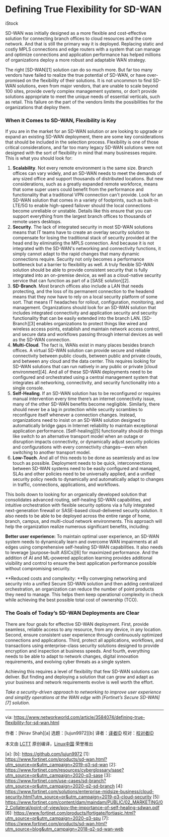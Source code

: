[#]: collector: (lujun9972)
[#]: translator: ( )
[#]: reviewer: ( )
[#]: publisher: ( )
[#]: url: ( )
[#]: subject: (Defining True Flexibility for SD-WAN)
[#]: via: (https://www.networkworld.com/article/3584074/defining-true-flexibility-for-sd-wan.html)
[#]: author: (Nirav Shah )

Defining True Flexibility for SD-WAN
======

iStock

SD-WAN was initially designed as a more flexible and cost-effective solution for connecting branch offices to cloud resources and the core network. And that is still the primary way it is deployed. Replacing static and costly MPLS connections and edge routers with a system that can manage and optimize connections and application performance has helped millions of organizations deploy a more robust and adaptable WAN strategy.

The right [SD-WAN][1] solution can do so much more. But far too many vendors have failed to realize the true potential of SD-WAN, or have over-promised on the flexibility of their solutions. It is not uncommon to find SD-WAN solutions, even from major vendors, that are unable to scale beyond 100 sites, provide overly complex management systems, or don’t provide solutions appropriate to meet the unique needs of essential verticals, such as retail. This failure on the part of the vendors limits the possibilities for the organizations that deploy them.

### When it Comes to SD-WAN, Flexibility is Key

If you are in the market for an SD-WAN solution or are looking to upgrade or expand an existing SD-WAN deployment, there are some key considerations that should be included in the selection process. Flexibility is one of those critical considerations, and far too many legacy SD-WAN solutions were not designed with the sort of flexibility in mind that many businesses require. This is what you should look for:

  1. **Scalability**. Not every remote environment is the same size. Branch offices can vary widely, and an SD-WAN needs to meet the demands of any sized office and support thousands of distributed locations. But new considerations, such as a greatly expanded remote workforce, means that some super users could benefit from the performance and functionality that a traditional VPN connection can't provide. Look for an SD-WAN solution that comes in a variety of footprints, such as built-in LTE/5G to enable high-speed failover should the local connections become unreliable or unstable. Details like this ensure that you can support everything from the largest branch offices to thousands of remote users desktops.
  2. **Security**. The lack of integrated security in most SD-WAN solutions means that IT teams have to create an overlay security solution to compensate for losing the traditional stack of security provided at the head end by eliminating the MPLS connection. And because it is not integrated with the SD-WAN's networking and connectivity functions, it simply cannot adapt to the rapid changes that many dynamic connections require. Security not only becomes a performance bottleneck but a barrier to flexibility as well. A truly flexible SD-WAN solution should be able to provide consistent security that is fully integrated into an on-premise device, as well as a cloud-native security service that can function as part of a [SASE solution][2].
  3. **SD-Branch**. Most branch offices also include a LAN that needs protecting, and the loss of its permanent connection to the headend means that they now have to rely on a local security platform of some sort. That means IT headaches for rollout, configuration, monitoring, and management. Organizations should look for an SD-WAN solution that includes integrated connectivity and application security and security functionality that can be easily extended into the branch LAN. [SD-Branch][3] enables organizations to protect things like wired and wireless access points, establish and maintain network access control, and secure data and workflows passing through internal devices as well as the SD-WAN connection.
  4. **Multi-Cloud**. The fact is, WANs exist in many places besides branch offices. A virtual SD-WAN solution can provide secure and reliable connectivity between public clouds, between public and private clouds, and between any cloud and the data center. This requires looking for SD-WAN solutions that can run natively in any public or private [cloud environment][4]. And all of these SD-WAN deployments need to be configured and orchestrated using a central management system that integrates all networking, connectivity, and security functionality into a single console.
  5. **Self-Healing**. If an SD-WAN solution has to be reconfigured or requires manual intervention every time there’s an internet connectivity issue, many of the other SD-WAN benefits become negligible. Similarly, there should never be a lag in protection while security scrambles to reconfigure itself whenever a connection changes. Instead, organizations need to insist on an SD-WAN solution designed to automatically bridge gaps in Internet reliability to maintain exceptional application performance. [Self-healing][5] functionality should do things like switch to an alternative transport model when an outage or disruption impacts connectivity, or dynamically adjust security policies and configurations with every connectivity changes—even when switching to another transport model.
  6. **Low-Touch**. And all of this needs to be done as seamlessly and as low touch as possible. Deployment needs to be quick, interconnections between SD-WAN systems need to be easily configured and managed, SLAs and other policies need to be universally applied, and a unified security policy needs to dynamically and automatically adapt to changes in traffic, connections, applications, and workflows.



This boils down to looking for an organically developed solution that consolidates advanced routing, self-healing SD-WAN capabilities, and intuitive orchestration with flexible security options via a fully integrated next-generation firewall or SASE-based cloud-delivered security solution. It also needs to be able to be deployed across the entire range of home, branch, campus, and multi-cloud network environments. This approach will help the organization realize numerous significant benefits, including: 

**Better user experience:** To maintain optimal user experience, an SD-WAN system needs to dynamically learn and overcome WAN impairments at all edges using comprehensive self-healing SD-WAN capabilities. It also needs to leverage [purpose-built ASICs][6] for maximized performance. And the addition of AI and ML-powered application learning provides additional visibility and control to ensure the best application performance possible without compromising security.

**Reduced costs and complexity: **By converging networking and security into a unified Secure SD-WAN solution and then adding centralized orchestration, an organization can reduce the number of point products they need to manage. This helps them keep operational complexity in check while achieving the best possible total cost of ownership (TCO). 

### The Goals of Today’s SD-WAN Deployments are Clear

There are four goals for effective SD-WAN deployment. First, provide seamless, reliable access to any resource, from any device, in any location. Second, ensure consistent user experience through continuously optimized connections and applications. Third, protect all applications, workflows, and transactions using enterprise-class security solutions designed to provide encryption and inspection at business speeds. And fourth, everything needs to be able to adapt to network changes, digital innovation requirements, and evolving cyber threats as a single system.

Achieving this requires a level of flexibility that few SD-WAN solutions can deliver. But finding and deploying a solution that can grow and adapt as your business and network requirements evolve is well worth the effort.

_Take a security-driven approach to networking to improve user experience and simplify operations at the WAN edge with _[_Fortinet’s Secure SD-WAN_][7]_ solution._

--------------------------------------------------------------------------------

via: https://www.networkworld.com/article/3584074/defining-true-flexibility-for-sd-wan.html

作者：[Nirav Shah][a]
选题：[lujun9972][b]
译者：[译者ID](https://github.com/译者ID)
校对：[校对者ID](https://github.com/校对者ID)

本文由 [LCTT](https://github.com/LCTT/TranslateProject) 原创编译，[Linux中国](https://linux.cn/) 荣誉推出

[a]: 
[b]: https://github.com/lujun9972
[1]: https://www.fortinet.com/products/sd-wan.html?utm_source=pr&utm_campaign=2019-q3-sd-wan
[2]: https://www.fortinet.com/resources/cyberglossary/sase?utm_source=pr&utm_campaign=2020-q3-sase
[3]: https://www.fortinet.com/use-cases/sd-branch?utm_source=pr&utm_campaign=2020-q2-sd-branch
[4]: https://www.fortinet.com/solutions/enterprise-midsize-business/cloud-security.html?utm_source=pr&utm_campaign=2019-q3-cloud-security
[5]: https://www.fortinet.com/content/dam/maindam/PUBLIC/02_MARKETING/02_Collateral/point-of-view/pov-the-importance-of-self-healing-sdwan.pdf
[6]: https://www.fortinet.com/products/fortigate/fortiasic.html?utm_source=pr&utm_campaign=2020-q3-spu
[7]: https://www.fortinet.com/products/sd-wan.html?utm_source=blog&utm_campaign=2018-q2-sd-wan-web
